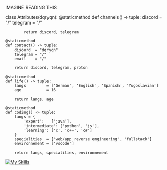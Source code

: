 IMAGINE READING THIS



class Attributes(dqryqn):
	@staticmethod
	def channels() -> tuple:
            discord  = "/"
	    telegram = "/"

            return discord, telegram

	@staticmethod
	def contact() -> tuple:
	    discord  = "dqryqn"
	    telegram = "/"
	    email    = "/"
	    
	    return discord, telegram, proton
	
	@staticmethod
	def life() -> tuple:
		langs         = ['German', 'English', 'Spanish', 'Yugoslavian']
		age           = 16
		
		return langs, age
	
	@staticmethod
	def coding() -> tuple:
		langs = {
			'expert':   ['java'],
			'intermediate': ['python', 'js'],
			'learning': ['c', 'c++', 'c#']
		}
		specialities  = ['web/app reverse engineering', 'fullstack']
		environnement = ['vscode']
		
		return langs, specialities, environnement

[![My Skills](https://skillicons.dev/icons?i=js,html,css,wasm)](https://skillicons.dev)
